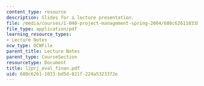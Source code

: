 ```yaml
---
content_type: resource
description: Slides for a lecture presentation.
file: /media/courses/1-040-project-management-spring-2004/680c62611033bd5d821f224a5323372e_l2prj_eval_finan.pdf
file_type: application/pdf
learning_resource_types:
- Lecture Notes
ocw_type: OCWFile
parent_title: Lecture Notes
parent_type: CourseSection
resourcetype: Document
title: l2prj_eval_finan.pdf
uid: 680c6261-1033-bd5d-821f-224a5323372e
---
```

